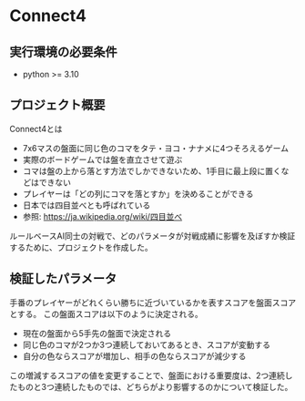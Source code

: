 # Connect4
## 実行環境の必要条件
* python >= 3.10

## プロジェクト概要
Connect4とは
* 7x6マスの盤面に同じ色のコマをタテ・ヨコ・ナナメに4つそろえるゲーム
* 実際のボードゲームでは盤を直立させて遊ぶ
* コマは盤の上から落とす方法でしかできないため、1手目に最上段に置くなどはできない
* プレイヤーは「どの列にコマを落とすか」を決めることができる
* 日本では四目並べとも呼ばれている
* 参照: https://ja.wikipedia.org/wiki/四目並べ

ルールベースAI同士の対戦で、どのパラメータが対戦成績に影響を及ぼすか検証するために、プロジェクトを作成した。

## 検証したパラメータ
手番のプレイヤーがどれくらい勝ちに近づいているかを表すスコアを盤面スコアとする。
この盤面スコアは以下のように決定される。
* 現在の盤面から5手先の盤面で決定される
* 同じ色のコマが2つか3つ連続しておいてあるとき、スコアが変動する
* 自分の色ならスコアが増加し、相手の色ならスコアが減少する  

この増減するスコアの値を変更することで、盤面における重要度は、2つ連続したものと3つ連続したものでは、どちらがより影響するのかについて検証した。

